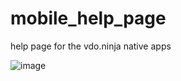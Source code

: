 # mobile_help_page
help page for the vdo.ninja native apps

![image](https://github.com/steveseguin/mobile_help_page/assets/2575698/1ec81565-409e-43ae-b0fc-db2662be4e09)
